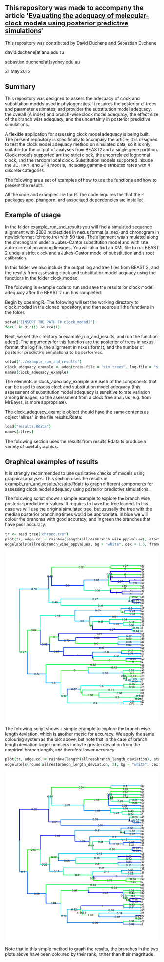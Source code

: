 This repository was made to accompany the article '[Evaluating the adequacy of molecular-clock models using posterior predictive simulations](https://www.ncbi.nlm.nih.gov/pubmed/26163668)'
--------------------------------------------------------------------------------------------------------------------------------------------

This repository was contributed by David Duchene and Sebastian Duchene

david.duchene[at]anu.edu.au

sebastian.ducnene[at]sydney.edu.au

21 May 2015

Summary
-------

This repository was designed to assess the adequacy of clock and substitution models used in phylogenetics. It requires the posterior of trees and parameter estimates, and provides the substitution model adequacy, the overall (*A* index) and branch-wise clock model adequacy, the effect size of the branch wise adequacy, and the uncertainty in posterior predictive simulations.

A flexible application for assessing clock model adequacy is being built. The present repository is specifically to accmpany the article; it is designed to test the clock model adequacy method on simulated data, so it is only suitable for the output of analyses from BEAST2 and a single gene partition. Clock models supported are the strict clock, the uncorrelated lognormal clock, and the random local clock. Substitution models supported inlcude the JC, HKY, and GTR models, including gamma-distributed rates with 4 discrete categories.

The following are a set of examples of how to use the functions and how to present the results.

All the code and examples are for R. The code requires the that the R packages ape, phangorn, and associated dependencies are installed.

Example of usage
----------------
In the folder example_run_and_results you will find a simulated sequence alignment with 2000 nucleotides in nexus format (al.nex) and chronogram in newick format (chrono.tre) with 50 taxa. The alignment was simulated along the chronogram under a Jukes-Cantor substitution model and with rate auto-correlation among lineages. You will also find an XML file to run BEAST 2 under a strict clock and a Jukes-Cantor model of substitution and a root calibration.

In this folder we also include the output log and tree files from BEAST 2, and the results from assessing clock and substitution model adquacy using the functions in the folder clock_modad.

The following is example code to run and save the results for clock model adequacy after the BEAST 2 run has completed.

Begin by opening R. The following will set the working directory to clock_modad in the cloned repository, and then source all the functions in the folder.

```coffee
setwd("[INSERT THE PATH TO clock_modad]")
for(i in dir()) source(i)
```

Next, we set the directory to example_run_and_results, and run the function adeq(). The arguments for this function are the posterior of trees in nexus format, the log file, the alignment in nexus format, and the number of posterior predictive simulations to be performed.

```coffee
setwd("../example_run_and_results")
clock_adequacy_example <- adeq(trees.file = "sim.trees", log.file = "sim.log", empdat.file = "al.nex", Nsim = 100)
names(clock_adequacy_example)
```

The elements in clock_adequacy_example are each of the components that can be used to assess clock and substitution model adequacy (this assessment of substitution model adequacy is sensitive to rate variation among lineages, so the assessment from a clock free analysis, e.g. from MrBayes, is more appropriate). 

The clock_adequacy_example object should have the same contents as object "allres" in the file results.Rdata:

```coffee
load("results.Rdata")
names(allres)
```

The following section uses the results from results.Rdata to produce a variety of useful graphics.

Graphical examples of results
-----------------------------
It is strongly recommended to use qualitative checks of models using graphical analyses. This section uses the results in example_run_and_results/results.Rdata to graph different components for assessing clock model adequacy using posterior predictive simulations.

The following script shows a simple example to explore the branch wise posterior predictive p-values. It requires to have the tree loaded. In this case we will use the original simulated tree, but ususally the tree with the median posterior branching times would be appropriate. In blue we will colour the branches with good accuracy, and in green the branches that have poor accuracy.

```coffee
tr <- read.tree("chrono.tre")
plot(tr, edge.col = rainbow(length(allres$branch_wise_pppvalues), start = 2/6, end = 4/6)[rank(allres$branch_wise_pppvalues)], edge.width = 6, cex = 1.5)
edgelabels(allres$branch_wise_pppvalues, bg = "white", cex = 1.5, frame = "none")
```

![plot of chunk fig1_branchwise_p.jpg](figures/fig1_branchwise_p.jpg)

The following script shows a simple example to explore the branch wise length deviation, which is another metric for accuracy. We apply the same colouring system as the plot above, but note that in the case of branch length deviation larger numbers indicate greater deviation from the empirical branch length, and therefore lower accuracy.

```coffee
plot(tr, edge.col = rainbow(length(allres$branch_length_deviation), start = 4/6, end = 2/6)[rank(allres$branch_length_deviation)], edge.width = 6, cex = 1.5)
edgelabels(round(allres$branch_length_deviation, 2), bg = "white", cex = 1.5, frame = "none")
```

![plot of chunk fig2_branchwise_dev.jpg](figures/fig2_branchwise_dev.jpg)

Note that in this simple method to graph the results, the branches in the two plots above have been coloured by their rank, rather than their magnitude. 

